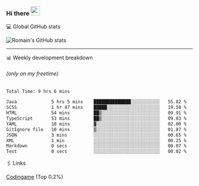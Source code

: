 ### Hi there <img src="https://media.giphy.com/media/hvRJCLFzcasrR4ia7z/giphy.gif" width="25px" height="25px">

💻 Global GitHub stats


![Romain's GitHub stats](https://github-readme-streak-stats.herokuapp.com/?user=romainantunes&theme=dark)

---

📊 Weekly development breakdown 
###### *(only on my freetime)*
<!--START_SECTION:waka-->

```txt
Total Time: 9 hrs 6 mins

Java             5 hrs 5 mins    ██████████████░░░░░░░░░░░   55.82 %
SCSS             1 hr 47 mins    █████░░░░░░░░░░░░░░░░░░░░   19.58 %
HTML             54 mins         ██▒░░░░░░░░░░░░░░░░░░░░░░   09.91 %
TypeScript       53 mins         ██▒░░░░░░░░░░░░░░░░░░░░░░   09.83 %
YAML             10 mins         ▓░░░░░░░░░░░░░░░░░░░░░░░░   02.00 %
GitIgnore file   10 mins         ▒░░░░░░░░░░░░░░░░░░░░░░░░   01.87 %
JSON             3 mins          ░░░░░░░░░░░░░░░░░░░░░░░░░   00.65 %
XML              1 min           ░░░░░░░░░░░░░░░░░░░░░░░░░   00.25 %
Markdown         0 secs          ░░░░░░░░░░░░░░░░░░░░░░░░░   00.07 %
Text             0 secs          ░░░░░░░░░░░░░░░░░░░░░░░░░   00.02 %
```

<!--END_SECTION:waka-->

🖇 Links

[Codingame](https://www.codingame.com/profile/defc3ee5279aecc1bb6114e1f994ea9b3325423) (Top 0.2%)
